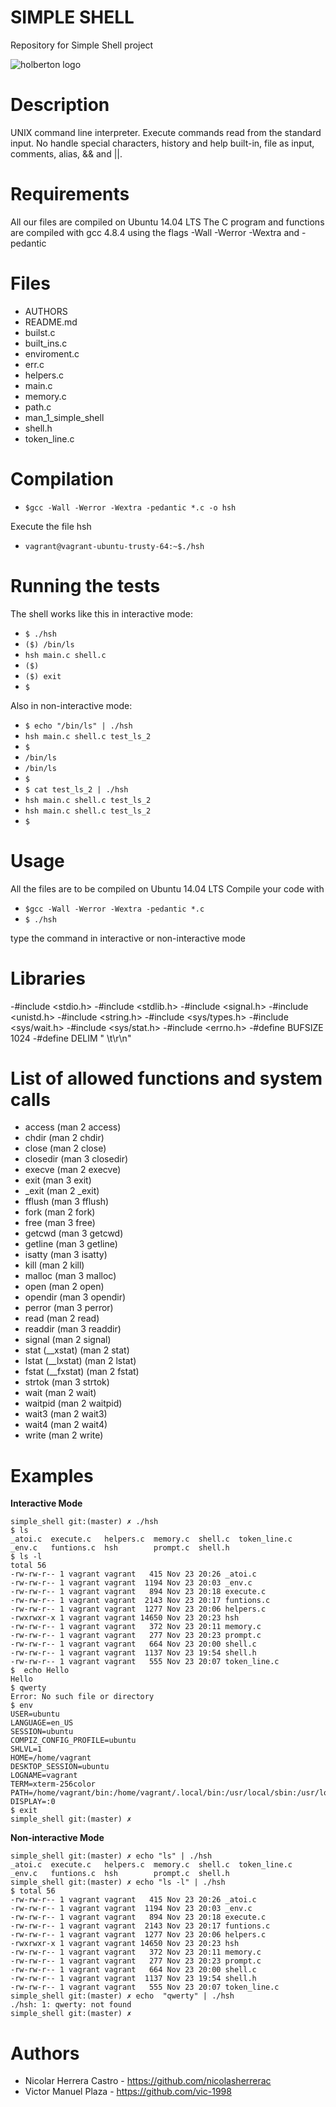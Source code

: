 # SIMPLE SHELL
Repository for Simple Shell project

![holberton logo](https://www.holbertonschool.com/holberton-logo.png)

# Description

UNIX command line interpreter. Execute commands read from the standard input.
No handle special characters, history and help built-in, file as input, comments, alias, && and ||.

# Requirements

All our files are compiled on Ubuntu 14.04 LTS
The C program and functions are compiled with gcc 4.8.4 using the flags -Wall -Werror -Wextra and -pedantic

# Files

+ AUTHORS
+ README.md
+ builst.c
+ built_ins.c
+ enviroment.c
+ err.c
+ helpers.c
+ main.c
+ memory.c
+ path.c
+ man_1_simple_shell
+ shell.h
+ token_line.c

# Compilation

 - `$gcc -Wall -Werror -Wextra -pedantic *.c -o hsh`


Execute the file hsh

 - `vagrant@vagrant-ubuntu-trusty-64:~$./hsh`



# Running the tests

The shell works like this in interactive mode:

 - `$ ./hsh`
 - `($) /bin/ls`
 - `hsh main.c shell.c`
 - `($)`
 - `($) exit`
 - `$`

Also in non-interactive mode:

 - `$ echo "/bin/ls" | ./hsh`
 - `hsh main.c shell.c test_ls_2`
 - `$`
 - `/bin/ls`
 - `/bin/ls`
 - `$`
 - `$ cat test_ls_2 | ./hsh`
 - `hsh main.c shell.c test_ls_2`
 - `hsh main.c shell.c test_ls_2`
 - `$`

# Usage

All the files are to be compiled on Ubuntu 14.04 LTS Compile your code with

 - `$gcc -Wall -Werror -Wextra -pedantic *.c`
 - `$ ./hsh`

type the command in interactive or non-interactive mode

# Libraries
-#include <stdio.h>
-#include <stdlib.h>
-#include <signal.h>
-#include <unistd.h>
-#include <string.h>
-#include <sys/types.h>
-#include <sys/wait.h>
-#include <sys/stat.h>
-#include <errno.h>
-#define BUFSIZE 1024
-#define DELIM " \t\r\n"

# List of allowed functions and system calls

- access (man 2 access)
- chdir (man 2 chdir)
- close (man 2 close)
- closedir (man 3 closedir)
- execve (man 2 execve)
- exit (man 3 exit)
- _exit (man 2 _exit)
- fflush (man 3 fflush)
- fork (man 2 fork)
- free (man 3 free)
- getcwd (man 3 getcwd)
- getline (man 3 getline)
- isatty (man 3 isatty)
- kill (man 2 kill)
- malloc (man 3 malloc)
- open (man 2 open)
- opendir (man 3 opendir)
- perror (man 3 perror)
- read (man 2 read)
- readdir (man 3 readdir)
- signal (man 2 signal)
- stat (__xstat) (man 2 stat)
- lstat (__lxstat) (man 2 lstat)
- fstat (__fxstat) (man 2 fstat)
- strtok (man 3 strtok)
- wait (man 2 wait)
- waitpid (man 2 waitpid)
- wait3 (man 2 wait3)
- wait4 (man 2 wait4)
- write (man 2 write)

# Examples

**Interactive Mode** 

    simple_shell git:(master) ✗ ./hsh
    $ ls
    _atoi.c  execute.c   helpers.c  memory.c  shell.c  token_line.c
    _env.c   funtions.c  hsh        prompt.c  shell.h
    $ ls -l 
    total 56
    -rw-rw-r-- 1 vagrant vagrant   415 Nov 23 20:26 _atoi.c
    -rw-rw-r-- 1 vagrant vagrant  1194 Nov 23 20:03 _env.c
    -rw-rw-r-- 1 vagrant vagrant   894 Nov 23 20:18 execute.c
    -rw-rw-r-- 1 vagrant vagrant  2143 Nov 23 20:17 funtions.c
    -rw-rw-r-- 1 vagrant vagrant  1277 Nov 23 20:06 helpers.c
    -rwxrwxr-x 1 vagrant vagrant 14650 Nov 23 20:23 hsh
    -rw-rw-r-- 1 vagrant vagrant   372 Nov 23 20:11 memory.c
    -rw-rw-r-- 1 vagrant vagrant   277 Nov 23 20:23 prompt.c
    -rw-rw-r-- 1 vagrant vagrant   664 Nov 23 20:00 shell.c
    -rw-rw-r-- 1 vagrant vagrant  1137 Nov 23 19:54 shell.h
    -rw-rw-r-- 1 vagrant vagrant   555 Nov 23 20:07 token_line.c
    $  echo Hello
    Hello
    $ qwerty
    Error: No such file or directory
    $ env
    USER=ubuntu
    LANGUAGE=en_US
    SESSION=ubuntu
    COMPIZ_CONFIG_PROFILE=ubuntu
    SHLVL=1
    HOME=/home/vagrant
    DESKTOP_SESSION=ubuntu
    LOGNAME=vagrant
    TERM=xterm-256color
    PATH=/home/vagrant/bin:/home/vagrant/.local/bin:/usr/local/sbin:/usr/local/bin:/usr/sbin
    DISPLAY=:0
    $ exit
    simple_shell git:(master) ✗


 **Non-interactive Mode**
    
    simple_shell git:(master) ✗ echo "ls" | ./hsh
    _atoi.c  execute.c   helpers.c  memory.c  shell.c  token_line.c
    _env.c   funtions.c  hsh        prompt.c  shell.h
    simple_shell git:(master) ✗ echo "ls -l" | ./hsh
    $ total 56
    -rw-rw-r-- 1 vagrant vagrant   415 Nov 23 20:26 _atoi.c
    -rw-rw-r-- 1 vagrant vagrant  1194 Nov 23 20:03 _env.c
    -rw-rw-r-- 1 vagrant vagrant   894 Nov 23 20:18 execute.c
    -rw-rw-r-- 1 vagrant vagrant  2143 Nov 23 20:17 funtions.c
    -rw-rw-r-- 1 vagrant vagrant  1277 Nov 23 20:06 helpers.c
    -rwxrwxr-x 1 vagrant vagrant 14650 Nov 23 20:23 hsh
    -rw-rw-r-- 1 vagrant vagrant   372 Nov 23 20:11 memory.c
    -rw-rw-r-- 1 vagrant vagrant   277 Nov 23 20:23 prompt.c
    -rw-rw-r-- 1 vagrant vagrant   664 Nov 23 20:00 shell.c
    -rw-rw-r-- 1 vagrant vagrant  1137 Nov 23 19:54 shell.h
    -rw-rw-r-- 1 vagrant vagrant   555 Nov 23 20:07 token_line.c
    simple_shell git:(master) ✗ echo  "qwerty" | ./hsh
    ./hsh: 1: qwerty: not found
    simple_shell git:(master) ✗


# Authors

- Nicolar Herrera Castro - https://github.com/nicolasherrerac
- Victor Manuel Plaza - https://github.com/vic-1998

